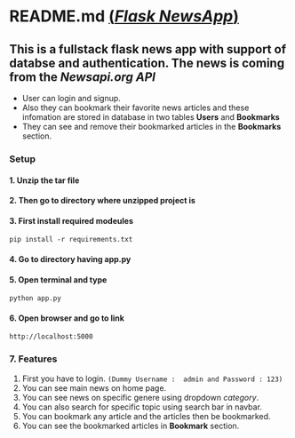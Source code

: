 # README.md [(**_Flask NewsApp_**)](https://newsapi.org/)

## This is a fullstack flask news app with support of databse and authentication. The news is coming from the _Newsapi.org API_

- User can login and signup.
- Also they can bookmark their favorite news articles and these infomation are stored in database in two tables **Users** and **Bookmarks**
- They can see and remove their bookmarked articles in the **Bookmarks** section.

### Setup  

#### 1. Unzip the tar file

#### 2. Then go to directory where unzipped project is

#### 3. First install required modeules

` pip install -r requirements.txt `

#### 4. Go to directory having **app.py**

#### 5. Open terminal and type

` python app.py `

#### 6. Open browser and go to link

` http://localhost:5000 `

### 7. Features

1. First you have to login. ``(Dummy Username :  admin and Password : 123)``
2. You can see main news on home page.
3. You can see news on specific genere using dropdown _category_.
4. You can also search for specific topic using search bar in navbar.
5. You can bookmark any article and the articles then be bookmarked.
6. You can see the bookmarked articles in **Bookmark** section.
